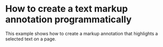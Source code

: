 #  How to create a text markup annotation programmatically

<p>This example shows how to create a markup annotation that highlights a selected text on a page.</p>
<br/>
